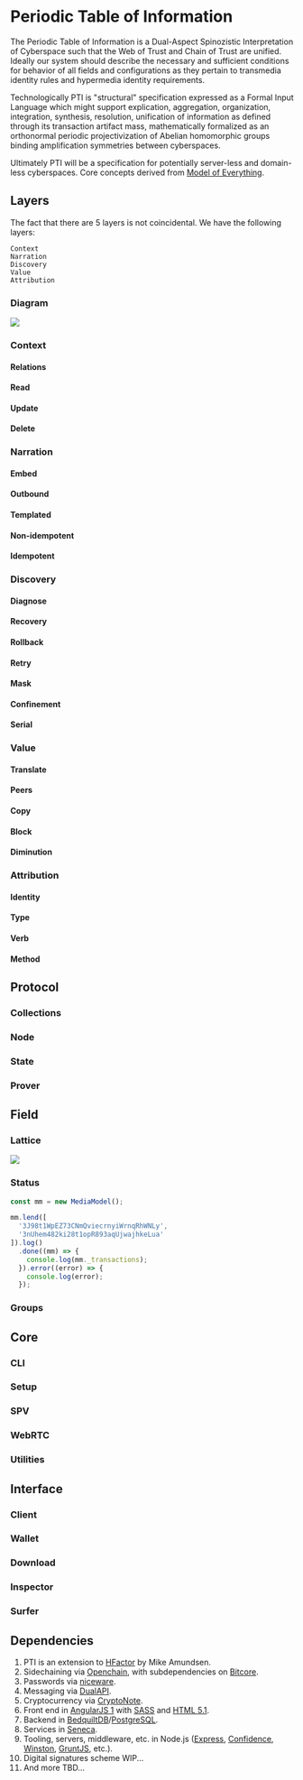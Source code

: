 # Periodic Table of Information

The Periodic Table of Information is a Dual-Aspect Spinozistic Interpretation
of Cyberspace such that the Web of Trust and Chain of Trust are unified.
Ideally our system should describe the necessary and sufficient conditions
for behavior of all fields and configurations as they pertain to transmedia
identity rules and hypermedia identity requirements.

Technologically PTI is "structural" specification expressed as a Formal Input
Language which might support explication, aggregation, organization,
integration, synthesis, resolution, unification of information as defined
through its transaction artifact mass, mathematically formalized as an
orthonormal periodic projectivization of Abelian homomorphic groups binding
amplification symmetries between cyberspaces.

Ultimately PTI will be a specification for potentially server-less and
domain-less cyberspaces. Core concepts derived from <a href="https://www.google.com/patents/US7774388">Model of Everything</a>.

## Layers

The fact that there are 5 layers is not coincidental. We have the following
layers:

    Context
    Narration
    Discovery
    Value
    Attribution

### Diagram

<img src="https://raw.githubusercontent.com/nerdfiles/periodic-table-of-information/master/docs/images/architecture-internal.png" />

### Context

#### Relations

#### Read

#### Update

#### Delete

### Narration

#### Embed

#### Outbound

#### Templated

#### Non-idempotent

#### Idempotent

### Discovery

#### Diagnose

#### Recovery

#### Rollback

#### Retry

#### Mask

#### Confinement

#### Serial

### Value

#### Translate

#### Peers

#### Copy

#### Block

#### Diminution

### Attribution

#### Identity

#### Type

#### Verb

#### Method

## Protocol

### Collections

### Node

### State

### Prover

## Field

### Lattice

<img src="https://raw.githubusercontent.com/nerdfiles/periodic-table-of-information/master/docs/images/discovery-modeling.png" />

### Status

```javascript
const mm = new MediaModel();

mm.lend([
  '3J98t1WpEZ73CNmQviecrnyiWrnqRhWNLy',
  '3nUhem482ki28t1opR893aqUjwajhkeLua'
]).log()
  .done((mm) => {
    console.log(mm._transactions);
  }).error((error) => {
    console.log(error);
  });
```

### Groups

## Core

### CLI

### Setup

### SPV

### WebRTC

### Utilities

## Interface

### Client

### Wallet

### Download

### Inspector

### Surfer

## Dependencies

1. PTI is an extension to <a href="http://amundsen.com/hypermedia/hfactor/">HFactor</a> by Mike Amundsen.
2. Sidechaining via <a href="https://www.openchain.org/">Openchain</a>, with subdependencies on <a href="https://bitcore.io/">Bitcore</a>.
3. Passwords via <a href="https://diracdeltas.github.io/niceware/">niceware</a>.
4. Messaging via <a href="https://www.npmjs.com/package/dualapi">DualAPI</a>.
5. Cryptocurrency via <a href="https://cryptonote.org/">CryptoNote</a>.
6. Front end in <a href="https://angularjs.org/">AngularJS 1</a> with <a href="http://sass-lang.com/">SASS</a> and <a href="https://www.w3.org/TR/2016/WD-html51-20160310/changes.html">HTML 5.1</a>.
7. Backend in <a href="https://bedquiltdb.github.io/">BedquiltDB</a>/<a href="https://www.postgresql.org/">PostgreSQL</a>.
8. Services in <a href="http://senecajs.org/">Seneca</a>.
9. Tooling, servers, middleware, etc. in Node.js (<a href="http://expressjs.com/">Express</a>, <a href="https://github.com/hapijs/confidence">Confidence</a>, <a href="https://github.com/winstonjs/winston">Winston</a>, <a href="http://gruntjs.com/">GruntJS</a>, etc.).
10. Digital signatures scheme WIP...
11. And more TBD...

